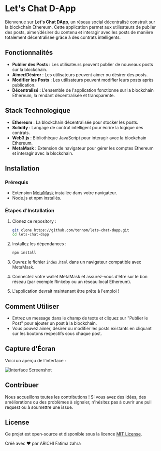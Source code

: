 

# Let's Chat D-App

Bienvenue sur **Let's Chat DApp**, un réseau social décentralisé construit sur la blockchain Ethereum. Cette application permet aux utilisateurs de publier des posts, aimer/désirer du contenu et interagir avec les posts de manière totalement décentralisée grâce à des contrats intelligents.

## Fonctionnalités

- **Publier des Posts** : Les utilisateurs peuvent publier de nouveaux posts sur la blockchain.
- **Aimer/Désirer** : Les utilisateurs peuvent aimer ou désirer des posts.
- **Modifier les Posts** : Les utilisateurs peuvent modifier leurs posts après publication.
- **Décentralisé** : L'ensemble de l'application fonctionne sur la blockchain Ethereum, la rendant décentralisée et transparente.

## Stack Technologique

- **Ethereum** : La blockchain décentralisée pour stocker les posts.
- **Solidity** : Langage de contrat intelligent pour écrire la logique des contrats.
- **Web3.js** : Bibliothèque JavaScript pour interagir avec la blockchain Ethereum.
- **MetaMask** : Extension de navigateur pour gérer les comptes Ethereum et interagir avec la blockchain.

## Installation

### Prérequis

- Extension [MetaMask](https://metamask.io/) installée dans votre navigateur.
- Node.js et npm installés.

### Étapes d'Installation

1. Clonez ce repository :
   ```bash
   git clone https://github.com/tonnom/lets-chat-dapp.git
   cd lets-chat-dapp
   ```

2. Installez les dépendances :
   ```bash
   npm install
   ```

3. Ouvrez le fichier `index.html` dans un navigateur compatible avec MetaMask.

4. Connectez votre wallet MetaMask et assurez-vous d'être sur le bon réseau (par exemple Rinkeby ou un réseau local Ethereum).

5. L'application devrait maintenant être prête à l'emploi !

## Comment Utiliser

- Entrez un message dans le champ de texte et cliquez sur "Publier le Post" pour ajouter un post à la blockchain.
- Vous pouvez aimer, désirer ou modifier les posts existants en cliquant sur les boutons respectifs sous chaque post.

## Capture d'Écran

Voici un aperçu de l'interface :

![Interface Screenshot](./images/interface-screenshot.png)

## Contribuer

Nous accueillons toutes les contributions ! Si vous avez des idées, des améliorations ou des problèmes à signaler, n'hésitez pas à ouvrir une pull request ou à soumettre une issue.

## License

Ce projet est open-source et disponible sous la licence [MIT License](LICENSE).



Créé avec ❤️ par ARICHI Fatima zahra

